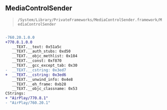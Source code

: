 ## MediaControlSender

> `/System/Library/PrivateFrameworks/MediaControlSender.framework/MediaControlSender`

```diff

-760.20.1.0.0
+770.8.1.0.0
   __TEXT.__text: 0x51a5c
   __TEXT.__auth_stubs: 0xd50
   __TEXT.__objc_methlist: 0x184
   __TEXT.__const: 0xf870
   __TEXT.__gcc_except_tab: 0x30
-  __TEXT.__cstring: 0x3ed7
+  __TEXT.__cstring: 0x3ed6
   __TEXT.__unwind_info: 0x4e8
   __TEXT.__eh_frame: 0xb28
   __TEXT.__objc_classname: 0x53
CStrings:
+ "AirPlay/770.8.1"
- "AirPlay/760.20.1"

```
